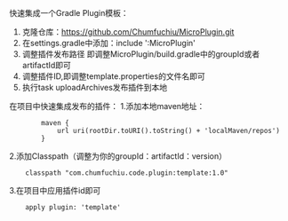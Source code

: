 快速集成一个Gradle Plugin模板：
1. 克隆仓库：https://github.com/Chumfuchiu/MicroPlugin.git
2. 在settings.gradle中添加：include ':MicroPlugin'
3. 调整插件发布路径 即调整MicroPlugin/build.gradle中的groupId或者artifactId即可
4. 调整插件ID,即调整template.properties的文件名即可
5. 执行task uploadArchives发布插件到本地

在项目中快速集成发布的插件：
1.添加本地maven地址：
```
        maven {
            url uri(rootDir.toURI().toString() + 'localMaven/repos')
        }
```
2.添加Classpath（调整为你的groupId：artifactId：version）
```
    classpath "com.chumfuchiu.code.plugin:template:1.0"
```
3.在项目中应用插件id即可
```
    apply plugin: 'template'
```
